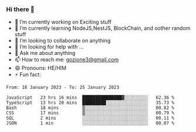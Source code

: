 ### Hi there 👋

<!--
**charlieScript/charlieScript** is a ✨ _special_ ✨ repository because its `README.md` (this file) appears on your GitHub profile.

Here are some ideas to get you started: -->

- 🔭 I’m currently working on Exciting stuff
- 🌱 I’m currently learning NodeJS,NestJS, BlockChain, and oother random stuff
- 👯 I’m looking to collaborate on anything
- 🤔 I’m looking for help with ...
- 💬 Ask me about anything
- 📫 How to reach me: gozione3@gmail.com
- 😄 Pronouns: HE/HIM
- ⚡ Fun fact: 
<!--START_SECTION:waka-->

```text
From: 18 January 2023 - To: 25 January 2023

JavaScript   23 hrs 16 mins  ███████████████▓░░░░░░░░░   62.36 %
TypeScript   13 hrs 20 mins  █████████░░░░░░░░░░░░░░░░   35.73 %
Bash         18 mins         ▒░░░░░░░░░░░░░░░░░░░░░░░░   00.82 %
CSS          17 mins         ▒░░░░░░░░░░░░░░░░░░░░░░░░   00.79 %
SQL          2 mins          ░░░░░░░░░░░░░░░░░░░░░░░░░   00.11 %
JSON         1 min           ░░░░░░░░░░░░░░░░░░░░░░░░░   00.07 %
```

<!--END_SECTION:waka-->
